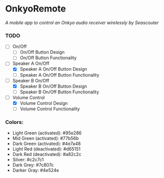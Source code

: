# OnkyoRemote

*A mobile app to control an Onkyo audio receiver wirelessly by Seascouter*


### TODO

- [ ] On/Off
    - [ ] On/Off Button Design
    - [ ] On/Off Button Functionality
- [ ] Speaker A On/Off
    - [X] Speaker A On/Off Button Design  
    - [ ] Speaker A On/Off Button Functionality
- [ ] Speaker B On/Off
    - [X] Speaker B On/Off Button Design
    - [ ] Speaker B On/Off Button Functionality
- [ ] Volume Control
    - [X] Volume Control Design
    - [ ] Volume Control Functionality

### Colors:
- Light Green (activated):      #95e286
- Mid Green (activated):        #77b56b
- Dark Green (activated):       #4e7a48
- Light Red (deactivated):      #d65151
- Dark Red (deactivated):       #a82c2c
- Silver:                       #c2c7c1
- Dark Grey:                    #7c807c
- Darker Gray:                  #4e524e
